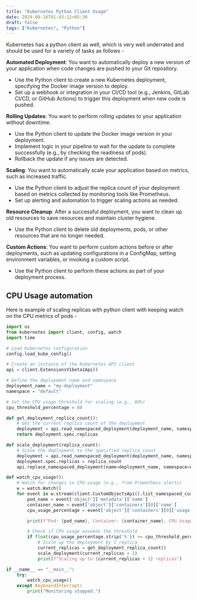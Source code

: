 ```yaml
---
title: "Kubernetes Python Client Usage"
date: 2024-09-16T01:43:12+05:30
draft: false
tags: ["Kubernetes", "Python"]
---
```


Kubernetes has a python client as well, which is very well underrated and should be used for a variety of tasks as follows -

**Automated Deployment**: You want to automatically deploy a new version of your application when code changes are pushed to your Git repository.

- Use the Python client to create a new Kubernetes deployment, specifying the Docker image version to deploy.
- Set up a webhook or integration in your CI/CD tool (e.g., Jenkins, GitLab CI/CD, or GitHub Actions) to trigger this deployment when new code is pushed.

**Rolling Updates**: You want to perform rolling updates to your application without downtime.

- Use the Python client to update the Docker image version in your deployment.
- Implement logic in your pipeline to wait for the update to complete successfully (e.g., by checking the readiness of pods).
- Rollback the update if any issues are detected.

**Scaling**: You want to automatically scale your application based on metrics, such as increased traffic.

- Use the Python client to adjust the replica count of your deployment based on metrics collected by monitoring tools like Prometheus.
- Set up alerting and automation to trigger scaling actions as needed.

**Resource Cleanup**: After a successful deployment, you want to clean up old resources to save resources and maintain cluster hygiene.

- Use the Python client to delete old deployments, pods, or other resources that are no longer needed.

**Custom Actions**: You want to perform custom actions before or after deployments, such as updating configurations in a ConfigMap, setting environment variables, or invoking a custom script.

- Use the Python client to perform these actions as part of your deployment process.

## CPU Usage automation

Here is example of scaling replicas with python client with keeping watch on the CPU metrics of pods -

```py
import os
from kubernetes import client, config, watch
import time

# Load Kubernetes configuration
config.load_kube_config()

# Create an instance of the Kubernetes API client
api = client.ExtensionsV1beta1Api()

# Define the deployment name and namespace
deployment_name = "my-deployment"
namespace = "default"

# Set the CPU usage threshold for scaling (e.g., 80%)
cpu_threshold_percentage = 80

def get_deployment_replica_count():
    # Get the current replica count of the deployment
    deployment = api.read_namespaced_deployment(deployment_name, namespace)
    return deployment.spec.replicas

def scale_deployment(replica_count):
    # Scale the deployment to the specified replica count
    deployment = api.read_namespaced_deployment(deployment_name, namespace)
    deployment.spec.replicas = replica_count
    api.replace_namespaced_deployment(name=deployment_name, namespace=namespace, body=deployment)

def watch_cpu_usage():
    # Watch for changes in CPU usage (e.g., from Prometheus alerts)
    w = watch.Watch()
    for event in w.stream(client.CustomObjectsApi().list_namespaced_custom_object, group="metrics.k8s.io", version="v1beta1", namespace=namespace, plural="pods"):
        pod_name = event['object']['metadata']['name']
        container_name = event['object']['containers'][0]['name']
        cpu_usage_percentage = event['object']['containers'][0]['usage']['cpu']

        print(f"Pod: {pod_name}, Container: {container_name}, CPU Usage: {cpu_usage_percentage}")

        # Check if CPU usage exceeds the threshold
        if float(cpu_usage_percentage.strip('%')) >= cpu_threshold_percentage:
            # Scale up the deployment by 1 replica
            current_replicas = get_deployment_replica_count()
            scale_deployment(current_replicas + 1)
            print(f"Scaling up to {current_replicas + 1} replicas")

if __name__ == "__main__":
    try:
        watch_cpu_usage()
    except KeyboardInterrupt:
        print("Monitoring stopped.")

```
